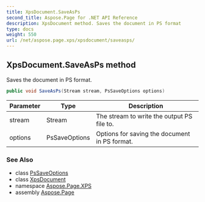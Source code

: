 ```yaml
---
title: XpsDocument.SaveAsPs
second_title: Aspose.Page for .NET API Reference
description: XpsDocument method. Saves the document in PS format
type: docs
weight: 550
url: /net/aspose.page.xps/xpsdocument/saveasps/
---
```

## XpsDocument.SaveAsPs method

Saves the document in PS format.

```csharp
public void SaveAsPs(Stream stream, PsSaveOptions options)
```

| Parameter | Type | Description |
| --- | --- | --- |
| stream | Stream | The stream to write the output PS file to. |
| options | PsSaveOptions | Options for saving the document in PS format. |

### See Also

* class [PsSaveOptions](../../../aspose.page.eps.device/pssaveoptions/)
* class [XpsDocument](../)
* namespace [Aspose.Page.XPS](../../xpsdocument/)
* assembly [Aspose.Page](../../../)



